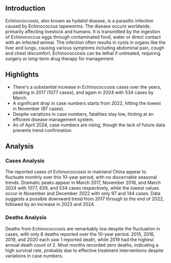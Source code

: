 ## Introduction

Echinococcosis, also known as hydatid disease, is a parasitic infection caused by Echinococcus tapeworms. The disease occurs worldwide, primarily affecting livestock and humans. It is transmitted by the ingestion of Echinococcus eggs through contaminated food, water or direct contact with an infected animal. The infection often results in cysts in organs like the liver and lungs, causing various symptoms including abdominal pain, cough and chest discomfort. Echinococcosis can be lethal if untreated, requiring surgery or long-term drug therapy for management.

## Highlights

- There's a substantial increase in Echinococcosis cases over the years, peaking in 2017 (1077 cases), and again in 2024 with 534 cases by March.<br/>
- A significant drop in case numbers starts from 2022, hitting the lowest in November (97 cases).<br/>
- Despite variations in case numbers, fatalities stay low, hinting at an efficient disease management system.<br/>
- As of April 2024, case numbers are rising, though the lack of future data prevents trend confirmation.<br/>

## Analysis

### Cases Analysis
The reported cases of Echinococcosis in mainland China appear to fluctuate monthly over this 10-year period, with no discernable seasonal trends. Dramatic peaks appear in March 2017, November 2016, and March 2024 with 1077, 639, and 534 cases respectively, while the lowest values occur in November and December 2022 with only 97 and 144 cases. Data suggests a possible downward trend from 2017 through to the end of 2022, followed by an increase in 2023 and 2024. 

### Deaths Analysis
Deaths from Echinococcosis are remarkably low despite the fluctuation in cases, with only 8 deaths reported over the 10-year period. 2015, 2016, 2019, and 2020 each saw 1 reported death, while 2019 had the highest annual death count of 2. Most months recorded zero deaths, indicating a high survival rate, probably due to effective treatment interventions despite variations in case numbers.
